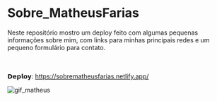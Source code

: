 # Sobre_MatheusFarias
Neste repositório mostro um deploy feito com algumas pequenas informações sobre mim, com links para minhas principais redes e um pequeno formulário para contato.
<br><br><br>

𝗗𝗲𝗽𝗹𝗼𝘆: https://sobrematheusfarias.netlify.app/

![gif_matheus](https://user-images.githubusercontent.com/101764993/159959092-5bd43a4f-4bcc-4b08-b330-6fa9533a8983.gif)
